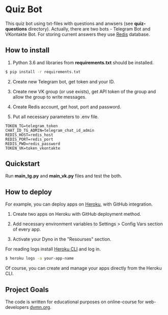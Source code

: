 # Quiz Bot

This quiz bot using txt-files with questions and anwsers (see **quiz-questions** directory). Actually, there are two bots  - Telegram Bot and VKontakte Bot. For storing current answers they use [Redis](https://redislabs.com/) database.

## How to install

1. Python 3.6 and libraries from **requirements.txt** should be installed.

```bash
$ pip install -r requirements.txt
```

2. Create new Telegram bot, get token and your ID.

3. Create new VK group (or use exists), get API token of the group and allow the group to write messages.

4. Create Redis account, get host, port and password.

5. Put all necessary parameters to .env file.

```
TOKEN_TG=telegram_token
CHAT_ID_TG_ADMIN=telegram_chat_id_admin
REDIS_HOST=redis_host
REDIS_PORT=redis_port
REDIS_PWD=redis_password
TOKEN_VK=token_vkontakte

```


## Quickstart

Run **main_tg.py** and **main_vk.py** files and test the both.


## How to deploy

For example, you can deploy apps on [Heroku](https://heroku.com), with
GitHub integration.

1. Create two apps on Heroku with GitHub deployment method.

2. Add necessary environment variables to Settings > Config Vars section of every app.

3. Activate your Dyno in the "Resourses" section.

For reading logs install [Heroku CLI](https://devcenter.heroku.com/articles/heroku-cli#download-and-install) and log in.

```bash
$ heroku logs -a your-app-name
```

Of course, you can create and manage your apps directly from the Heroku CLI.


## Project Goals

The code is written for educational purposes on online-course for
web-developers [dvmn.org](https://dvmn.org/).
